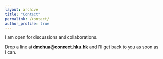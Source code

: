 ```yaml
---
layout: archive
title: "Contact"
permalink: /contact/
author_profile: true
---
```

I am open for discussions and collaborations. 

Drop a line at **dmchua@connect.hku.hk** and I'll get back to you as soon as I can.
